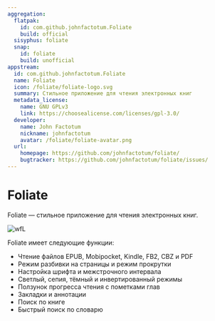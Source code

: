 ```yaml
---
aggregation:
  flatpak:
    id: com.github.johnfactotum.Foliate
    build: official
  sisyphus: foliate
  snap:
    id: foliate
    build: unofficial
appstream:
  id: com.github.johnfactotum.Foliate
  name: Foliate
  icon: /foliate/foliate-logo.svg
  summary: Стильное приложение для чтения электронных книг
  metadata_license:
    name: GNU GPLv3
    link: https://choosealicense.com/licenses/gpl-3.0/
  developer:
    name: John Factotum
    nickname: johnfactotum
    avatar: /foliate/foliate-avatar.png
  url:
    homepage: https://github.com/johnfactotum/foliate/
    bugtracker: https://github.com/johnfactotum/foliate/issues/
---
```


# Foliate

Foliate — стильное приложение для чтения электронных книг.

![wfL](https://dl.flathub.org/repo/screenshots/com.github.johnfactotum.Foliate-stable/1248x702/com.github.johnfactotum.Foliate-7ff807e57358053b92037e50c60f32a3.png)

Foliate имеет следующие функции:

- Чтение файлов EPUB, Mobipocket, Kindle, FB2, CBZ и PDF
- Режим разбивки на страницы и режим прокрутки
- Настройка шрифта и межстрочного интервала
- Светлый, сепия, тёмный и инвертированный режимы
- Ползунок прогресса чтения с пометками глав
- Закладки и аннотации
- Поиск по книге
- Быстрый поиск по словарю

<!--@include: @apps/_parts/install/content-repo.md-->
<!--@include: @apps/_parts/install/content-flatpak.md-->
<!--@include: @apps/_parts/install/content-snap.md-->
